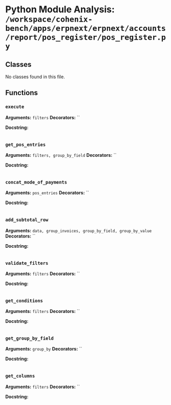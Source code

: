 # Python Module Analysis: `/workspace/cohenix-bench/apps/erpnext/erpnext/accounts/report/pos_register/pos_register.py`

## Classes

No classes found in this file.


## Functions

### `execute`
**Arguments:** `filters`
**Decorators:** ``

**Docstring:**
```

```
### `get_pos_entries`
**Arguments:** `filters, group_by_field`
**Decorators:** ``

**Docstring:**
```

```
### `concat_mode_of_payments`
**Arguments:** `pos_entries`
**Decorators:** ``

**Docstring:**
```

```
### `add_subtotal_row`
**Arguments:** `data, group_invoices, group_by_field, group_by_value`
**Decorators:** ``

**Docstring:**
```

```
### `validate_filters`
**Arguments:** `filters`
**Decorators:** ``

**Docstring:**
```

```
### `get_conditions`
**Arguments:** `filters`
**Decorators:** ``

**Docstring:**
```

```
### `get_group_by_field`
**Arguments:** `group_by`
**Decorators:** ``

**Docstring:**
```

```
### `get_columns`
**Arguments:** `filters`
**Decorators:** ``

**Docstring:**
```

```

